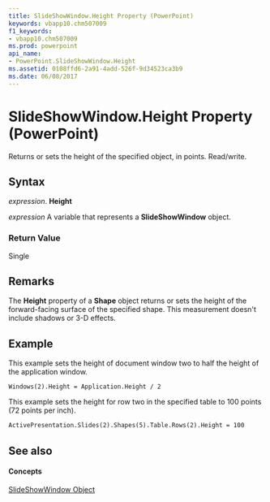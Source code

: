 ```yaml
---
title: SlideShowWindow.Height Property (PowerPoint)
keywords: vbapp10.chm507009
f1_keywords:
- vbapp10.chm507009
ms.prod: powerpoint
api_name:
- PowerPoint.SlideShowWindow.Height
ms.assetid: 0108ffd6-2a91-4add-526f-9d34523ca3b9
ms.date: 06/08/2017
---
```



# SlideShowWindow.Height Property (PowerPoint)

Returns or sets the height of the specified object, in points. Read/write.


## Syntax

 _expression_. **Height**

 _expression_ A variable that represents a **SlideShowWindow** object.


### Return Value

Single


## Remarks

The **Height** property of a **Shape** object returns or sets the height of the forward-facing surface of the specified shape. This measurement doesn't include shadows or 3-D effects.


## Example

This example sets the height of document window two to half the height of the application window.


```
Windows(2).Height = Application.Height / 2
```

This example sets the height for row two in the specified table to 100 points (72 points per inch).




```vb
ActivePresentation.Slides(2).Shapes(5).Table.Rows(2).Height = 100
```


## See also


#### Concepts


[SlideShowWindow Object](slideshowwindow-object-powerpoint.md)

